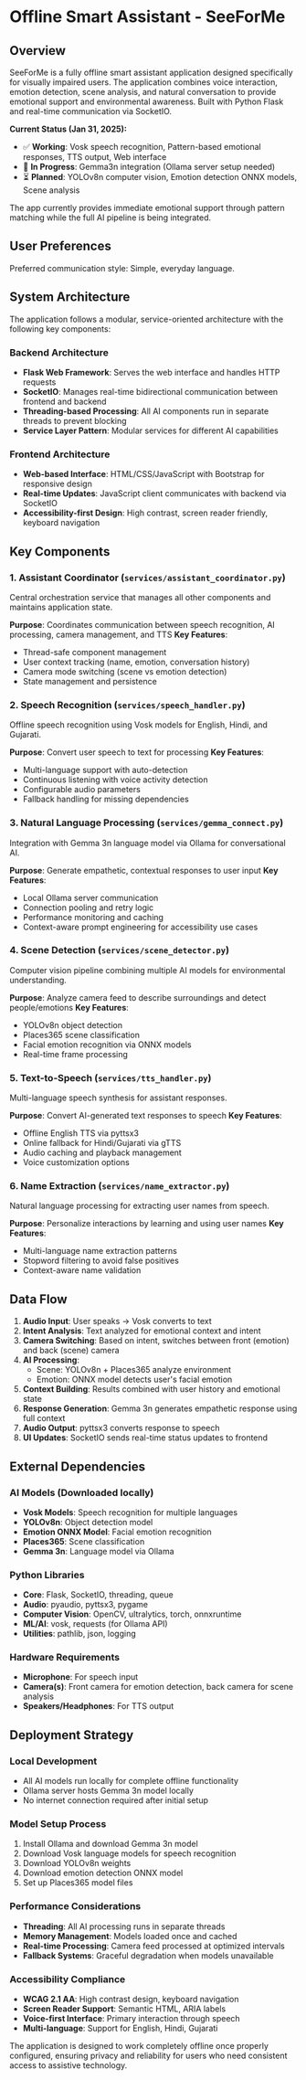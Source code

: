 # Offline Smart Assistant - SeeForMe

## Overview

SeeForMe is a fully offline smart assistant application designed specifically for visually impaired users. The application combines voice interaction, emotion detection, scene analysis, and natural conversation to provide emotional support and environmental awareness. Built with Python Flask and real-time communication via SocketIO.

**Current Status (Jan 31, 2025):**
- ✅ **Working**: Vosk speech recognition, Pattern-based emotional responses, TTS output, Web interface
- 🔄 **In Progress**: Gemma3n integration (Ollama server setup needed)
- ⏳ **Planned**: YOLOv8n computer vision, Emotion detection ONNX models, Scene analysis

The app currently provides immediate emotional support through pattern matching while the full AI pipeline is being integrated.

## User Preferences

Preferred communication style: Simple, everyday language.

## System Architecture

The application follows a modular, service-oriented architecture with the following key components:

### Backend Architecture
- **Flask Web Framework**: Serves the web interface and handles HTTP requests
- **SocketIO**: Manages real-time bidirectional communication between frontend and backend
- **Threading-based Processing**: All AI components run in separate threads to prevent blocking
- **Service Layer Pattern**: Modular services for different AI capabilities

### Frontend Architecture
- **Web-based Interface**: HTML/CSS/JavaScript with Bootstrap for responsive design
- **Real-time Updates**: JavaScript client communicates with backend via SocketIO
- **Accessibility-first Design**: High contrast, screen reader friendly, keyboard navigation

## Key Components

### 1. Assistant Coordinator (`services/assistant_coordinator.py`)
Central orchestration service that manages all other components and maintains application state.

**Purpose**: Coordinates communication between speech recognition, AI processing, camera management, and TTS
**Key Features**:
- Thread-safe component management
- User context tracking (name, emotion, conversation history)
- Camera mode switching (scene vs emotion detection)
- State management and persistence

### 2. Speech Recognition (`services/speech_handler.py`)
Offline speech recognition using Vosk models for English, Hindi, and Gujarati.

**Purpose**: Convert user speech to text for processing
**Key Features**:
- Multi-language support with auto-detection
- Continuous listening with voice activity detection
- Configurable audio parameters
- Fallback handling for missing dependencies

### 3. Natural Language Processing (`services/gemma_connect.py`)
Integration with Gemma 3n language model via Ollama for conversational AI.

**Purpose**: Generate empathetic, contextual responses to user input
**Key Features**:
- Local Ollama server communication
- Connection pooling and retry logic
- Performance monitoring and caching
- Context-aware prompt engineering for accessibility use cases

### 4. Scene Detection (`services/scene_detector.py`)
Computer vision pipeline combining multiple AI models for environmental understanding.

**Purpose**: Analyze camera feed to describe surroundings and detect people/emotions
**Key Features**:
- YOLOv8n object detection
- Places365 scene classification
- Facial emotion recognition via ONNX models
- Real-time frame processing

### 5. Text-to-Speech (`services/tts_handler.py`)
Multi-language speech synthesis for assistant responses.

**Purpose**: Convert AI-generated text responses to speech
**Key Features**:
- Offline English TTS via pyttsx3
- Online fallback for Hindi/Gujarati via gTTS
- Audio caching and playback management
- Voice customization options

### 6. Name Extraction (`services/name_extractor.py`)
Natural language processing for extracting user names from speech.

**Purpose**: Personalize interactions by learning and using user names
**Key Features**:
- Multi-language name extraction patterns
- Stopword filtering to avoid false positives
- Context-aware name validation

## Data Flow

1. **Audio Input**: User speaks → Vosk converts to text
2. **Intent Analysis**: Text analyzed for emotional context and intent
3. **Camera Switching**: Based on intent, switches between front (emotion) and back (scene) camera
4. **AI Processing**: 
   - Scene: YOLOv8n + Places365 analyze environment
   - Emotion: ONNX model detects user's facial emotion
5. **Context Building**: Results combined with user history and emotional state
6. **Response Generation**: Gemma 3n generates empathetic response using full context
7. **Audio Output**: pyttsx3 converts response to speech
8. **UI Updates**: SocketIO sends real-time status updates to frontend

## External Dependencies

### AI Models (Downloaded locally)
- **Vosk Models**: Speech recognition for multiple languages
- **YOLOv8n**: Object detection model
- **Emotion ONNX Model**: Facial emotion recognition
- **Places365**: Scene classification
- **Gemma 3n**: Language model via Ollama

### Python Libraries
- **Core**: Flask, SocketIO, threading, queue
- **Audio**: pyaudio, pyttsx3, pygame
- **Computer Vision**: OpenCV, ultralytics, torch, onnxruntime
- **ML/AI**: vosk, requests (for Ollama API)
- **Utilities**: pathlib, json, logging

### Hardware Requirements
- **Microphone**: For speech input
- **Camera(s)**: Front camera for emotion detection, back camera for scene analysis
- **Speakers/Headphones**: For TTS output

## Deployment Strategy

### Local Development
- All AI models run locally for complete offline functionality
- Ollama server hosts Gemma 3n model locally
- No internet connection required after initial setup

### Model Setup Process
1. Install Ollama and download Gemma 3n model
2. Download Vosk language models for speech recognition
3. Download YOLOv8n weights
4. Download emotion detection ONNX model
5. Set up Places365 model files

### Performance Considerations
- **Threading**: All AI processing runs in separate threads
- **Memory Management**: Models loaded once and cached
- **Real-time Processing**: Camera feed processed at optimized intervals
- **Fallback Systems**: Graceful degradation when models unavailable

### Accessibility Compliance
- **WCAG 2.1 AA**: High contrast design, keyboard navigation
- **Screen Reader Support**: Semantic HTML, ARIA labels
- **Voice-first Interface**: Primary interaction through speech
- **Multi-language**: Support for English, Hindi, Gujarati

The application is designed to work completely offline once properly configured, ensuring privacy and reliability for users who need consistent access to assistive technology.